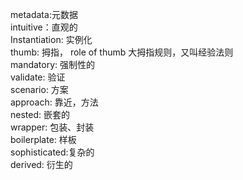 metadata:元数据  
intuitive：直观的  
Instantiation: 实例化  
thumb: 拇指， role of thumb 大拇指规则，又叫经验法则  
mandatory: 强制性的  
validate: 验证  
scenario: 方案  
approach: 靠近，方法  
nested: 嵌套的  
wrapper: 包装、封装  
boilerplate: 样板  
sophisticated:复杂的  
derived: 衍生的  

